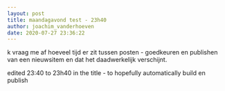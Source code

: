 ```yaml
---
layout: post
title: maandagavond test - 23h40
author: joachim_vanderhoeven
date: 2020-07-27 23:36:22
---
```

k vraag me af hoeveel tijd er zit tussen posten - goedkeuren en publishen van een nieuwsitem en dat het daadwerkelijk verschijnt.

edited 23:40 to 23h40 in the title - to hopefully automatically build en publish
